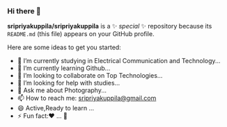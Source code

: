 ### Hi there 👋


**sripriyakuppila/sripriyakuppila** is a ✨ _special_ ✨ repository because its `README.md` (this file) appears on your GitHub profile.

Here are some ideas to get you started:

- 🔭 I’m currently studying in Electrical Communication and Technology...
- 🌱 I’m currently learning Github...
- 👯 I’m looking to collaborate on Top Technologies...
- 🤔 I’m looking for help with studies...
- 💬 Ask me about Photography...
- 📫 How to reach me: sripriyakuppila@gmail.com
- 😄 Active,Ready to learn ...
- ⚡ Fun fact:❤ ...
    🧿  
    
